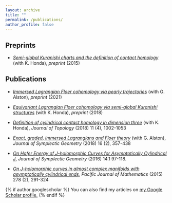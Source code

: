 ```yaml
---
layout: archive
title: ""
permalink: /publications/
author_profile: false
---
```

## Preprints
- [_Semi-global Kuranishi charts and the definition of contact homology_](https://arxiv.org/abs/1512.00580) (with K. Honda), *preprint* (2015)

## Publications

- [_Immersed Lagrangian Floer cohomology via pearly trajectories_](https://arxiv.org/abs/1907.03072) (with G. Alston), *preprint* (2021)

- [_Equivariant Lagrangian Floer cohomology via semi-global Kuranishi structures_](https://arxiv.org/abs/1812.09796) (with K. Honda), *preprint* (2018)

- [_Definition of cylindrical contact homology in dimension three_](https://arxiv.org/abs/1412.0276) (with K. Honda), *Journal of Topology* (2018) 11 (4), 1002-1053

- [_Exact, graded, immersed Lagrangians and Floer theory_](https://arxiv.org/abs/1407.3871) (with G. Alston), *Journal of Symplectic Geometry* (2018) 16 (2), 357-438

- [_On Hofer Energy of J-holomorphic Curves for Asymptotically Cylindrical J_](https://arxiv.org/abs/1303.4430v3), *Journal of Symplectic Geometry* (2016) 14.1 97-118.

- [_On J-holomorphic curves in almost complex manifolds with asymptotically cylindrical ends_](https://arxiv.org/abs/1207.4855), *Pacific Journal of Mathematics* (2015) 278 (2), 291-324

{% if author.googlescholar %}
  You can also find my articles on <u><a href="{{author.googlescholar}}">my Google Scholar profile</a>.</u>
{% endif %}

